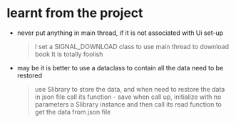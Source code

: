 # learnt from the project

- never put anything in main thread, if it is not associated with Ui set-up
    > I set a SIGNAL_DOWNLOAD class to use main thread to download book
    > It is totally foolish

- may be it is better to use a dataclass to contain all the data need to be restored
    > use Slibrary to store the data, and when need to restore the data in json file
    > call its function - save
    > when call up, initialize with no parameters a Slibrary instance and then call its read function to get the data from json file